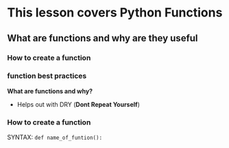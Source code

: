 # This lesson covers Python Functions
## What are functions and why are they useful
### How to create a function
### function best practices

**What are functions and why?**

- Helps out with DRY (**Dont Repeat Yourself**)

### How to create a function

SYNTAX: ```def name_of_funtion():```
